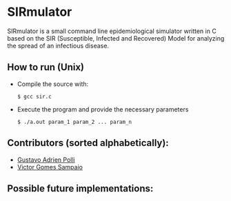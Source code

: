 # SIRmulator

SIRmulator is a small command line epidemiological simulator written in C based on the SIR (Susceptible, Infected and Recovered) Model for analyzing the spread of an infectious disease.

## How to run (Unix)

- Compile the source with:

  `$ gcc sir.c`

- Execute the program and provide the necessary parameters

  `$ ./a.out param_1 param_2 ... param_n`

## Contributors (sorted alphabetically):

- [Gustavo Adrien Polli](https://github.com/gapolli)
- [Victor Gomes Sampaio](https://github.com/VictorGom3s)

## Possible future implementations:
